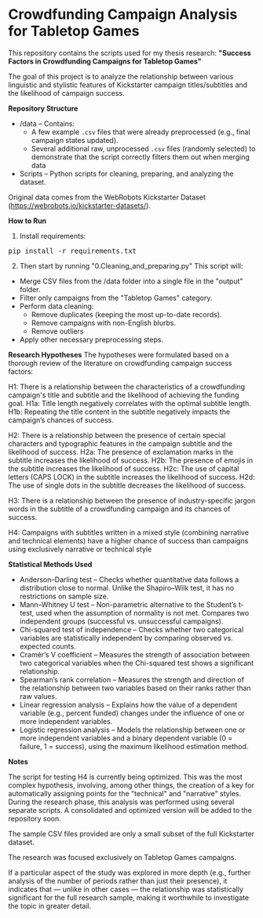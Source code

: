 # Crowdfunding Campaign Analysis for Tabletop Games

This repository contains the scripts used for my thesis research:
**"Success Factors in Crowdfunding Campaigns for Tabletop Games"**

The goal of this project is to analyze the relationship between various linguistic and stylistic features of Kickstarter campaign titles/subtitles and the likelihood of campaign success.

**Repository Structure**
- /data – Contains:
  - A few example `.csv` files that were already preprocessed (e.g., final campaign states updated).
  - Several additional raw, unprocessed `.csv` files (randomly selected) to demonstrate that the script correctly filters them out when merging data
- Scripts – Python scripts for cleaning, preparing, and analyzing the dataset.

Original data comes from the WebRobots Kickstarter Dataset (https://webrobots.io/kickstarter-datasets/).

**How to Run**
1. Install requirements:
<pre>pip install -r requirements.txt</pre>

2. Then start by running "0.Cleaning_and_preparing.py"
This script will:
- Merge CSV files from the /data folder into a single file in the "output" folder.
- Filter only campaigns from the "Tabletop Games" category.
- Perform data cleaning:
  - Remove duplicates (keeping the most up-to-date records).
  - Remove campaigns with non-English blurbs.
  - Remove outliers
- Apply other necessary preprocessing steps.

**Research Hypotheses**
The hypotheses were formulated based on a thorough review of the literature on crowdfunding campaign success factors:

H1: There is a relationship between the characteristics of a crowdfunding campaign's title and subtitle and the likelihood of achieving the funding goal.
H1a: Title length negatively correlates with the optimal subtitle length.
H1b: Repeating the title content in the subtitle negatively impacts the campaign’s chances of success.

H2: There is a relationship between the presence of certain special characters and typographic features in the campaign subtitle and the likelihood of success.
H2a: The presence of exclamation marks in the subtitle increases the likelihood of success.
H2b: The presence of emojis in the subtitle increases the likelihood of success.
H2c: The use of capital letters (CAPS LOCK) in the subtitle increases the likelihood of success.
H2d: The use of single dots in the subtitle decreases the likelihood of success.

H3: There is a relationship between the presence of industry-specific jargon words in the subtitle of a crowdfunding campaign and its chances of success.

H4: Campaigns with subtitles written in a mixed style (combining narrative and technical elements) have a higher chance of success than campaigns using exclusively narrative or technical style

**Statistical Methods Used**
- Anderson–Darling test – Checks whether quantitative data follows a distribution close to normal. Unlike the Shapiro–Wilk test, it has no restrictions on sample size.
- Mann–Whitney U test – Non-parametric alternative to the Student’s t-test, used when the assumption of normality is not met. Compares two independent groups (successful vs. unsuccessful campaigns).
- Chi-squared test of independence – Checks whether two categorical variables are statistically independent by comparing observed vs. expected counts.
- Cramér’s V coefficient – Measures the strength of association between two categorical variables when the Chi-squared test shows a significant relationship.
- Spearman’s rank correlation – Measures the strength and direction of the relationship between two variables based on their ranks rather than raw values.
- Linear regression analysis – Explains how the value of a dependent variable (e.g., percent funded) changes under the influence of one or more independent variables.
- Logistic regression analysis – Models the relationship between one or more independent variables and a binary dependent variable (0 = failure, 1 = success), using the maximum likelihood estimation method.

**Notes**

The script for testing H4 is currently being optimized. This was the most complex hypothesis, involving, among other things, the creation of a key for automatically assigning points for the "technical" and "narrative" styles. During the research phase, this analysis was performed using several separate scripts. A consolidated and optimized version will be added to the repository soon.

The sample CSV files provided are only a small subset of the full Kickstarter dataset.

The research was focused exclusively on Tabletop Games campaigns.

If a particular aspect of the study was explored in more depth (e.g., further analysis of the number of periods rather than just their presence), it indicates that — unlike in other cases — the relationship was statistically significant for the full research sample, making it worthwhile to investigate the topic in greater detail.
